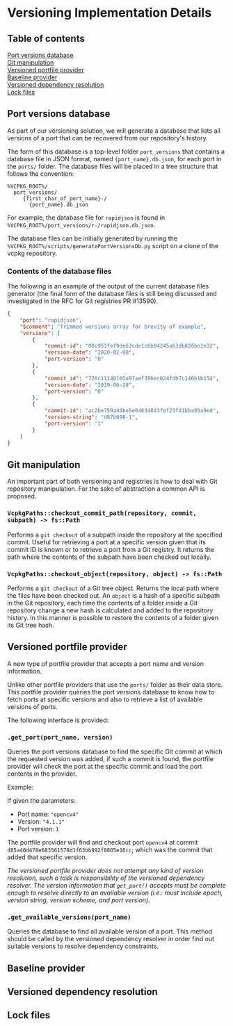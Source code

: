 # Versioning Implementation Details

## Table of contents

[Port versions database](#port-versions-database)  
[Git manipulation](#git-manipulation)  
[Versioned portfile provider](#versioned-portfile-provider)  
[Baseline provider](#baseline-provider)  
[Versioned dependency resolution](#versioned-dependency-resolution)  
[Lock files](#lock-files)  

## Port versions database
As part of our versioning solution, we will generate a database that lists all versions of a port that can be recovered from our repository's history. 

The form of this database is a top-level folder `port_versions` that contains a database file in JSON format, named `{port_name}.db.json`, for each port in the `ports/` folder. The database files will be placed in a tree structure that follows the convention:

```
%VCPKG_ROOT%/
  port_versions/
     {first_char_of_port_name}-/
       {port_name}.db.json
```

For example, the database file for `rapidjson` is found in `%VCPKG_ROOT%/port_versions/r-/rapidjson.db.json`.

The database files can be initially generated by running the `%VCPKG_ROOT%/scripts/generatePortVersionsDb.py` script on a clone of the vcpkg repository. 

### Contents of the database files
The following is an example of the output of the current database files generator (the final form of the database files is still being discussed and investigated in the RFC for Git registries PR #13590).

```json
{
    "port": "rapidjson",
    "$comment": "Trimmed versions array for brevity of example",
    "versions": [
        {
            "commit-id": "08c951fef9de63cde1c6b94245a63db826be2e32",
            "version-date": "2020-02-08",
            "port-version": "0"
        },
        {
            "commit_id": "726c11148105a97aef39bec024fdb7c140b1b154",
            "version-date": "2019-06-28",
            "port-version": "0"
        },
        {
            "commit-id": "ac2be759a49be5e04634843fef23f41bba95a9ed",
            "version-string": "d87b698-1",
            "port-version": "1"
        }
    ]
}
```

## Git manipulation
An important part of both versioning and registries is how to deal with Git repository manipulation. For the sake of abstraction a common API is proposed.

### `VcpkgPaths::checkout_commit_path(repository, commit, subpath) -> fs::Path`
Performs a `git checkout` of a subpath inside the repository at the specified commit. Useful for retrieving a port at a specific version given that its commit ID is known or to retrieve a port from a Git registry. It returns the path where the contents of the subpath have been checked out locally.

### `VcpkgPaths::checkout_object(repository, object) -> fs::Path`
Performs a `git checkout` of a Git tree object. Returns the local path where the files have been checked out. An `object` is a hash of a specific subpath in the Git repository, each time the contents of a folder inside a Git repository change a new hash is calculated and added to the repository history. In this manner is possible to restore the contents of a folder given its Git tree hash.

## Versioned portfile provider
A new type of portfile provider that accepts a port name and version information.

Unlike other portfile providers that use the `ports/` folder as their data store. This portfile provider queries the port versions database to know how to fetch ports at specific versions and also to retrieve a list of available versions of ports. 

The following interface is provided:

### `.get_port(port_name, version)`
Queries the port versions database to find the specific Git commit at which the requested version was added, if such a commit is found, the portfile provider will check the port at the specific commit and load the port contents in the provider.

Example: 

If given the parameters:
* Port name: `"opencv4"` 
* Version: `"4.1.1"` 
* Port version: `1`

The portfile provider will find and checkout port `opencv4` at commit `d85a40d478e683561578d1f63bb992f8805e16cc`; which was the commit that added that specific version. 

_The versioned portfile provider does not attempt any kind of version resolution, such a task is responsibility of the versioned dependency resolver. The version information that `get_port()` accepts must be complete enough to resolve directly to an available version (i.e.: must include epoch, version string, version scheme, and port version)._

### `.get_available_versions(port_name)`
Queries the database to find all available version of a port. This method should be called by the versioned dependency resolver in order find out suitable versions to resolve dependency constraints.


## Baseline provider

## Versioned dependency resolution

## Lock files
